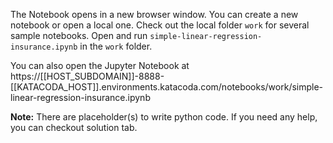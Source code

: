 The Notebook opens in a new browser window. You can create a new notebook or open a local one. Check out the local folder `work` for several sample notebooks. Open and run `simple-linear-regression-insurance.ipynb` in the `work` folder.

You can also open the Jupyter Notebook at https://[[HOST_SUBDOMAIN]]-8888-[[KATACODA_HOST]].environments.katacoda.com/notebooks/work/simple-linear-regression-insurance.ipynb

**Note:**
There are placeholder(s) to write python code. If you need any help, you can checkout solution tab.
